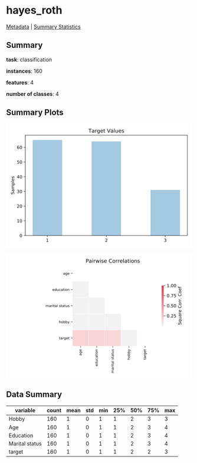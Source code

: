 # hayes_roth

[Metadata](metadata.yaml) | [Summary Statistics](summary_stats.csv)

## Summary

**task**: classification

**instances**: 160

**features**: 4

**number of classes**: 4

## Summary Plots

![Labels](label.svg)

![Corr](corr.svg)

## Data Summary

|	variable	|	count	|	mean	|	std	|	min	|	25%	|	50%	|	75%	|	max|
| --- | --- | --- | --- | --- | --- | --- | --- | --- |
|	Hobby	|	160	|	1	|	0	|	1	|	1	|	2	|	3	|	3
|	Age	|	160	|	1	|	0	|	1	|	1	|	2	|	3	|	4
|	Education	|	160	|	1	|	0	|	1	|	1	|	2	|	3	|	4
|	Marital status	|	160	|	1	|	0	|	1	|	1	|	2	|	3	|	4
|	target	|	160	|	1	|	0	|	1	|	1	|	2	|	2	|	3
